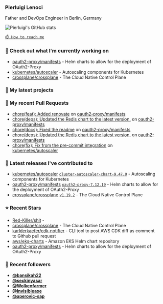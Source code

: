 ### Pierluigi Lenoci

Father and DevOps Engineer in Berlin, Germany

![Pierluigi's GitHub stats](https://github-readme-stats.vercel.app/api?username=pierluigilenoci&show=reviews,discussions_started,discussions_answered,prs_merged,prs_merged_percentage&show_icons=true&theme=trasparent&cache_seconds=86400)

[`📫 How to reach me`](https://about.me/pierluigi.lenoci)

### 👷 Check out what I'm currently working on

- [oauth2-proxy/manifests](https://github.com/oauth2-proxy/manifests) - Helm charts to allow for the deployment of OAuth2-Proxy
- [kubernetes/autoscaler](https://github.com/kubernetes/autoscaler) - Autoscaling components for Kubernetes
- [crossplane/crossplane](https://github.com/crossplane/crossplane) - The Cloud Native Control Plane

### 🌱 My latest projects


### 🔨 My recent Pull Requests

- [chore(feat): Added renovate](https://github.com/oauth2-proxy/manifests/pull/257) on [oauth2-proxy/manifests](https://github.com/oauth2-proxy/manifests)
- [chore(deps): Updated the Redis chart to the latest version.](https://github.com/oauth2-proxy/manifests/pull/253) on [oauth2-proxy/manifests](https://github.com/oauth2-proxy/manifests)
- [chore(docs): Fixed the readme](https://github.com/oauth2-proxy/manifests/pull/251) on [oauth2-proxy/manifests](https://github.com/oauth2-proxy/manifests)
- [chore(deps): Updated the Redis chart to the latest version.](https://github.com/oauth2-proxy/manifests/pull/250) on [oauth2-proxy/manifests](https://github.com/oauth2-proxy/manifests)
- [chore(fix): Fix from the pre-commit integration](https://github.com/kubernetes/autoscaler/pull/7468) on [kubernetes/autoscaler](https://github.com/kubernetes/autoscaler)

### 🔭 Latest releases I've contributed to

- [kubernetes/autoscaler](https://github.com/kubernetes/autoscaler) [`cluster-autoscaler-chart-9.47.0`](https://github.com/kubernetes/autoscaler/releases/tag/cluster-autoscaler-chart-9.47.0) - Autoscaling components for Kubernetes
- [oauth2-proxy/manifests](https://github.com/oauth2-proxy/manifests) [`oauth2-proxy-7.12.19`](https://github.com/oauth2-proxy/manifests/releases/tag/oauth2-proxy-7.12.19) - Helm charts to allow for the deployment of OAuth2-Proxy
- [crossplane/crossplane](https://github.com/crossplane/crossplane) [`v1.19.2`](https://github.com/crossplane/crossplane/releases/tag/v1.19.2) - The Cloud Native Control Plane

### ⭐ Recent Stars

- [Red-Killer/shit](https://github.com/Red-Killer/shit) - 
- [crossplane/crossplane](https://github.com/crossplane/crossplane) - The Cloud Native Control Plane
- [karlderkaefer/cdk-notifier](https://github.com/karlderkaefer/cdk-notifier) - CLI tool to post AWS CDK diff as comment to Github pull request
- [aws/eks-charts](https://github.com/aws/eks-charts) - Amazon EKS Helm chart repository
- [oauth2-proxy/manifests](https://github.com/oauth2-proxy/manifests) - Helm charts to allow for the deployment of OAuth2-Proxy

### 💖 Recent followers

- [**@bansikah22**](https://github.com/bansikah22)
- [**@seckinyasar**](https://github.com/seckinyasar)
- [**@Wolkenfarmer**](https://github.com/Wolkenfarmer)
- [**@Invisibleaxe**](https://github.com/Invisibleaxe)
- [**@aperovic-sap**](https://github.com/aperovic-sap)
